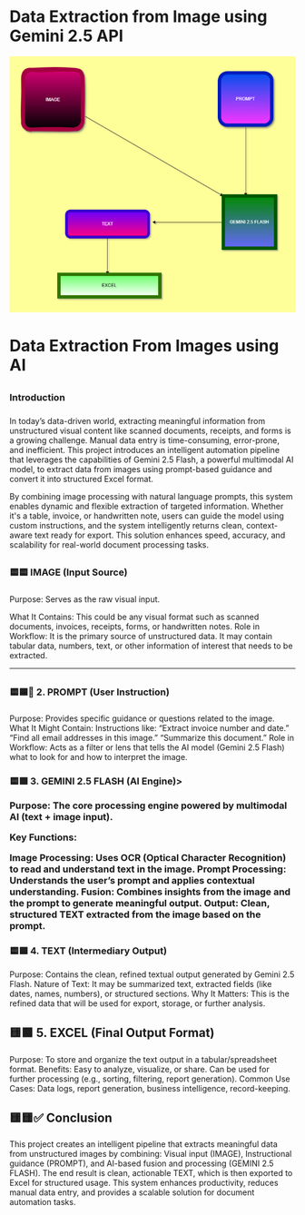 # Data Extraction from Image using Gemini 2.5 API

![Data Extraction](Static/Data_extract.png)

<h1>Data Extraction From Images using AI</h1>

## <h3>Introduction<h3>

<p>In today’s data-driven world, extracting meaningful information from unstructured visual content like scanned documents, receipts, and forms is a growing challenge. Manual data entry is time-consuming, error-prone, and inefficient. This project introduces an intelligent automation pipeline that leverages the capabilities of Gemini 2.5 Flash, a powerful multimodal AI model, to extract data from images using prompt-based guidance and convert it into structured Excel format.

By combining image processing with natural language prompts, this system enables dynamic and flexible extraction of targeted information. Whether it's a table, invoice, or handwritten note, users can guide the model using custom instructions, and the system intelligently returns clean, context-aware text ready for export. This solution enhances speed, accuracy, and scalability for real-world document processing tasks.<p>

## <h3>🟨🟨 IMAGE (Input Source)<h3>

<p>
   Purpose: Serves as the raw visual input.

What It Contains: This could be any visual format such as scanned documents, invoices, receipts, forms, or handwritten notes.
Role in Workflow: It is the primary source of unstructured data. It may contain tabular data, numbers, text, or other information of interest that needs to be extracted.<p>

---

## <h3>🟨🟦🔷 2. PROMPT (User Instruction)<h3>

<p>
Purpose: Provides specific guidance or questions related to the image.
What It Might Contain: Instructions like:
“Extract invoice number and date.”
“Find all email addresses in this image.”
“Summarize this document.”
Role in Workflow: Acts as a filter or lens that tells the AI model (Gemini 2.5 Flash) what to look for and how to interpret the image.<p>

<h3>🟨🟩 3. GEMINI 2.5 FLASH (AI Engine)>

<p>Purpose: The core processing engine powered by multimodal AI (text + image input).

Key Functions:

Image Processing: Uses OCR (Optical Character Recognition) to read and understand text in the image.
Prompt Processing: Understands the user’s prompt and applies contextual understanding.
Fusion: Combines insights from the image and the prompt to generate meaningful output.
Output: Clean, structured TEXT extracted from the image based on the prompt. </p>

<h3>🟨🟪 4. TEXT (Intermediary Output)</h2>

<p>Purpose: Contains the clean, refined textual output generated by Gemini 2.5 Flash.
Nature of Text:
It may be summarized text, extracted fields (like dates, names, numbers), or structured sections.
Why It Matters: This is the refined data that will be used for export, storage, or further analysis.</p>

<h2> 🟨🟩 5. EXCEL (Final Output Format)</h2>

<p>Purpose: To store and organize the text output in a tabular/spreadsheet format.
Benefits:
Easy to analyze, visualize, or share.
Can be used for further processing (e.g., sorting, filtering, report generation).
Common Use Cases: Data logs, report generation, business intelligence, record-keeping.</p>

<h2>🟨🟨✅ Conclusion </h2>

<p>
This project creates an intelligent pipeline that extracts meaningful data from unstructured images by combining:
Visual input (IMAGE),
Instructional guidance (PROMPT),
and AI-based fusion and processing (GEMINI 2.5 FLASH).
The end result is clean, actionable TEXT, which is then exported to Excel for structured usage.
This system enhances productivity, reduces manual data entry, and provides a scalable solution for document automation tasks.<p>
